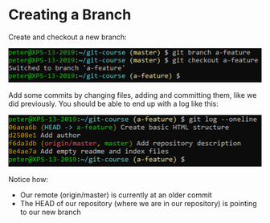 # Creating a Branch

Create and checkout a new branch:

![Git branch](../../img/git-branch.png)
 
Add some commits by changing files, adding and committing them, like we did previously. You should be able to end up with a log like this:

![Git log](../../img/git-log-2.png)
 
Notice how:
- Our remote (origin/master) is currently at an older commit
- The HEAD of our repository (where we are in our repository) is pointing to our new branch
